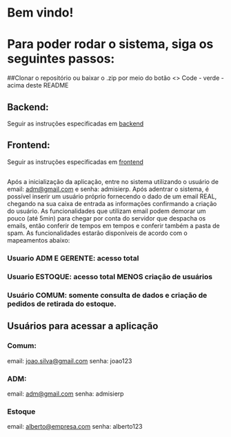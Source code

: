 # Bem vindo!

# Para poder rodar o sistema, siga os seguintes passos:

##Clonar o repositório ou baixar o .zip por meio do botão <> Code - verde - acima deste README

## Backend:
Seguir as instruções especificadas em [backend](./backend/README.md) 

## Frontend:
Seguir as instruções especificadas em [frontend](./frontend/README.md) 

##
Após a inicialização da aplicação, entre no sistema utilizando o usuário de email: adm@gmail.com e senha: admisierp. Após adentrar o sistema, é possível inserir um usuário próprio fornecendo o dado de um email REAL, chegando na sua caixa de entrada as informações confirmando a criação do usuário. As funcionalidades que utilizam email podem demorar um pouco (até 5min) para chegar por conta do servidor que despacha os emails, então conferir de tempos em tempos e conferir também a pasta de spam. As funcionalidades estarão disponíveis de acordo com o mapeamentos abaixo:

### Usuario ADM E GERENTE: acesso total

### Usuario ESTOQUE: acesso total MENOS criação de usuários

### Usuário COMUM: somente consulta de dados e criação de pedidos de retirada do estoque.

## Usuários para acessar a aplicação

### Comum: 
  email: joao.silva@gmail.com
  senha: joao123

### ADM:
  email: adm@gmail.com
  senha: admisierp

### Estoque
  email: alberto@empresa.com
  senha: alberto123
